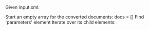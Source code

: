 

Given input.xml:

Start an empty array for the converted documents: docs = []
Find 'parameters' element
Iterate over its child elements:
    


